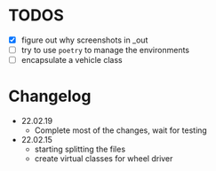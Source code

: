 # TODOS
+ [x] figure out why screenshots in _out
+ [ ] try to use `poetry` to manage the environments
+ [ ] encapsulate a vehicle class

# Changelog
+ 22.02.19
  + Complete most of the changes, wait for testing
+ 22.02.15
  + starting splitting the files
  + create virtual classes for wheel driver
